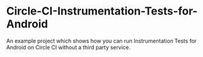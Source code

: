 # Circle-CI-Instrumentation-Tests-for-Android
An example project which shows how you can run Instrumentation Tests for Android on Circle CI without a third party service.
